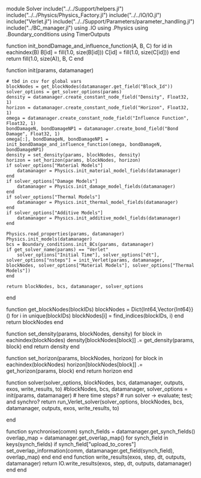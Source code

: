 

module Solver
include("../../Support/helpers.jl")
include("../../Physics/Physics_Factory.jl")
include("../../IO/IO.jl")
include("Verlet.jl")
include("../../Support/Parameters/parameter_handling.jl")
include("../BC_manager.jl")
using .IO
using .Physics
using .Boundary_conditions
using TimerOutputs

function init_bondDamage_and_influence_function(A, B, C)
    for id in eachindex(B)
        B[id] = fill(1.0, size(B[id]))
        C[id] = fill(1.0, size(C[id]))
    end
    return fill(1.0, size(A)), B, C
end

function init(params, datamanager)

    # tbd in csv for global vars
    blockNodes = get_blockNodes(datamanager.get_field("Block_Id"))
    solver_options = get_solver_options(params)
    density = datamanager.create_constant_node_field("Density", Float32, 1)
    horizon = datamanager.create_constant_node_field("Horizon", Float32, 1)
    omega = datamanager.create_constant_node_field("Influence Function", Float32, 1)
    bondDamageN, bondDamageNP1 = datamanager.create_bond_field("Bond Damage", Float32, 1)
    omega[:], bondDamageN, bondDamageNP1 = init_bondDamage_and_influence_function(omega, bondDamageN, bondDamageNP1)
    density = set_density(params, blockNodes, density)
    horizon = set_horizon(params, blockNodes, horizon)
    if solver_options["Material Models"]
        datamanager = Physics.init_material_model_fields(datamanager)
    end
    if solver_options["Damage Models"]
        datamanager = Physics.init_damage_model_fields(datamanager)
    end
    if solver_options["Thermal Models"]
        datamanager = Physics.init_thermal_model_fields(datamanager)
    end
    if solver_options["Additive Models"]
        datamanager = Physics.init_additive_model_fields(datamanager)
    end

    Physics.read_properties(params, datamanager)
    Physics.init_models(datamanager)
    bcs = Boundary_conditions.init_BCs(params, datamanager)
    if get_solver_name(params) == "Verlet"
        solver_options["Initial Time"], solver_options["dt"], solver_options["nsteps"] = init_Verlet(params, datamanager, blockNodes, solver_options["Material Models"], solver_options["Thermal Models"])
    end

    return blockNodes, bcs, datamanager, solver_options
end

function get_blockNodes(blockIDs)
    blockNodes = Dict{Int64,Vector{Int64}}()
    for i in unique(blockIDs)
        blockNodes[i] = find_indices(blockIDs, i)
    end
    return blockNodes
end

function set_density(params, blockNodes, density)
    for block in eachindex(blockNodes)
        density[blockNodes[block]] .= get_density(params, block)
    end
    return density
end

function set_horizon(params, blockNodes, horizon)
    for block in eachindex(blockNodes)
        horizon[blockNodes[block]] .= get_horizon(params, block)
    end
    return horizon
end


function solver(solver_options, blockNodes, bcs, datamanager, outputs, exos, write_results, to)
    #blockNodes, bcs, datamanager, solver_options = init(params, datamanager)
    # here time steps?
    # run solver -> evaluate; test; and synchro?
    return run_Verlet_solver(solver_options, blockNodes, bcs, datamanager, outputs, exos, write_results, to)

end

function synchronise(comm)
    synch_fields = datamanager.get_synch_fields()
    overlap_map = datamanager.get_overlap_map()
    for synch_field in keys(synch_fields)
        if synch_field["upload_to_cores"]
            set_overlap_information(comm, datamanager.get_field(synch_field), overlap_map)
        end
    end
end
function write_results(exos, step, dt, outputs, datamanager)
    return IO.write_results(exos, step, dt, outputs, datamanager)
end
end